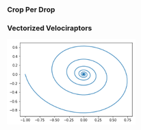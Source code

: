 ### Crop Per Drop

### Vectorized Velociraptors

<img src="https://github.com/nroyce7/nroyce7.github.io/blob/master/sim.png?raw=true" width="300">
